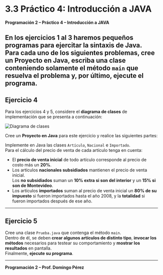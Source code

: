 # 3.3 Práctico 4: Introducción a JAVA

**Programación 2 – Práctico 4 – Introducción a JAVA**

En los ejercicios 1 al 3 haremos pequeños programas para ejercitar la sintaxis de Java.  
Para cada uno de los siguientes problemas, cree un **Proyecto en Java**, escriba una **clase** 
conteniendo solamente el método `main` que resuelva el problema y, por último, ejecute el programa.
---

## Ejercicio 4
Para los ejercicios 4 y 5, considere el **diagrama de clases** de implementación que se presenta a continuación:

![Diagrama de clases](.imagenej42.png)

Cree un **Proyecto en Java** para este ejercicio y realice las siguientes partes:

Implemente en Java las clases `Artículo`, `Nacional` e `Importado`.  
Para el cálculo del precio de venta de cada artículo tenga en cuenta:

- El **precio de venta inicial** de todo artículo corresponde al precio de costo más un **20%**.  
- Los artículos **nacionales subsidiados** mantienen el precio de venta inicial.  
  Los **no subsidiados** suman un **10% extra si son del interior** y un **15% si son de Montevideo**.  
- Los artículos **importados** suman al precio de venta inicial un **80% de su impuesto** si fueron importados hasta el año 2008, y la **totalidad** si fueron importados después de ese año.

---

## Ejercicio 5
Cree una clase `Prueba.java` que contenga el método `main`.  
Dentro de él, se deben **crear algunos artículos de distinto tipo**, **invocar los métodos** necesarios para testear su comportamiento y **mostrar los resultados** en pantalla.  
Finalmente, **ejecute su programa**.

---

**Programación 2 – Prof. Domingo Pérez**
